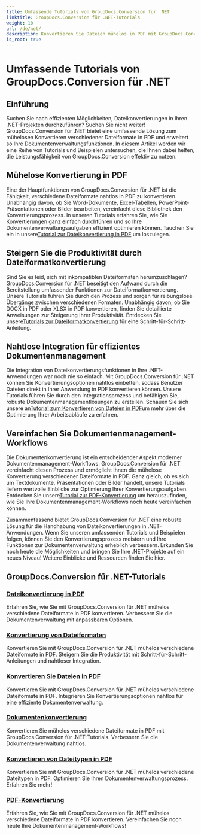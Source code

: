 ```yaml
---
title: Umfassende Tutorials von GroupDocs.Conversion für .NET
linktitle: GroupDocs.Conversion für .NET-Tutorials
weight: 10
url: /de/net/
description: Konvertieren Sie Dateien mühelos in PDF mit GroupDocs.Conversion für .NET. Optimieren Sie die Dokumentenverwaltung mit anpassbaren Optionen. #GroupDocs.Conversion
is_root: true
---
```


# Umfassende Tutorials von GroupDocs.Conversion für .NET


## Einführung

Suchen Sie nach effizienten Möglichkeiten, Dateikonvertierungen in Ihren .NET-Projekten durchzuführen? Suchen Sie nicht weiter! GroupDocs.Conversion für .NET bietet eine umfassende Lösung zum mühelosen Konvertieren verschiedener Dateiformate in PDF und erweitert so Ihre Dokumentenverwaltungsfunktionen. In diesem Artikel werden wir eine Reihe von Tutorials und Beispielen untersuchen, die Ihnen dabei helfen, die Leistungsfähigkeit von GroupDocs.Conversion effektiv zu nutzen.

## Mühelose Konvertierung in PDF

 Eine der Hauptfunktionen von GroupDocs.Conversion für .NET ist die Fähigkeit, verschiedene Dateiformate nahtlos in PDF zu konvertieren. Unabhängig davon, ob Sie Word-Dokumente, Excel-Tabellen, PowerPoint-Präsentationen oder Bilder bearbeiten, vereinfacht diese Bibliothek den Konvertierungsprozess. In unseren Tutorials erfahren Sie, wie Sie Konvertierungen ganz einfach durchführen und so Ihre Dokumentenverwaltungsaufgaben effizient optimieren können. Tauchen Sie ein in unsere[Tutorial zur Dateikonvertierung in PDF](./file-conversion-to-pdf/) um loszulegen.

## Steigern Sie die Produktivität durch Dateiformatkonvertierung

Sind Sie es leid, sich mit inkompatiblen Dateiformaten herumzuschlagen? GroupDocs.Conversion für .NET beseitigt den Aufwand durch die Bereitstellung umfassender Funktionen zur Dateiformatkonvertierung. Unsere Tutorials führen Sie durch den Prozess und sorgen für reibungslose Übergänge zwischen verschiedenen Formaten. Unabhängig davon, ob Sie DOCX in PDF oder XLSX in PDF konvertieren, finden Sie detaillierte Anweisungen zur Steigerung Ihrer Produktivität. Entdecken Sie unsere[Tutorials zur Dateiformatkonvertierung](./file-format-conversion-tutorials/) für eine Schritt-für-Schritt-Anleitung.

## Nahtlose Integration für effizientes Dokumentenmanagement

 Die Integration von Dateikonvertierungsfunktionen in Ihre .NET-Anwendungen war noch nie so einfach. Mit GroupDocs.Conversion für .NET können Sie Konvertierungsoptionen nahtlos einbetten, sodass Benutzer Dateien direkt in Ihrer Anwendung in PDF konvertieren können. Unsere Tutorials führen Sie durch den Integrationsprozess und befähigen Sie, robuste Dokumentenmanagementlösungen zu erstellen. Schauen Sie sich unsere an[Tutorial zum Konvertieren von Dateien in PDF](./convert-files-to-pdf/)um mehr über die Optimierung Ihrer Arbeitsabläufe zu erfahren.

## Vereinfachen Sie Dokumentenmanagement-Workflows

 Die Dokumentenkonvertierung ist ein entscheidender Aspekt moderner Dokumentenmanagement-Workflows. GroupDocs.Conversion für .NET vereinfacht diesen Prozess und ermöglicht Ihnen die mühelose Konvertierung verschiedener Dateiformate in PDF. Ganz gleich, ob es sich um Textdokumente, Präsentationen oder Bilder handelt, unsere Tutorials liefern wertvolle Einblicke zur Optimierung Ihrer Konvertierungsaufgaben. Entdecken Sie unsere[Tutorial zur PDF-Konvertierung](./pdf-conversion/) um herauszufinden, wie Sie Ihre Dokumentenmanagement-Workflows noch heute vereinfachen können.

Zusammenfassend bietet GroupDocs.Conversion für .NET eine robuste Lösung für die Handhabung von Dateikonvertierungen in .NET-Anwendungen. Wenn Sie unseren umfassenden Tutorials und Beispielen folgen, können Sie den Konvertierungsprozess meistern und Ihre Funktionen zur Dokumentenverwaltung erheblich verbessern. Erkunden Sie noch heute die Möglichkeiten und bringen Sie Ihre .NET-Projekte auf ein neues Niveau! Weitere Einblicke und Ressourcen finden Sie hier.
## GroupDocs.Conversion für .NET-Tutorials
### [Dateikonvertierung in PDF](./file-conversion-to-pdf/)
Erfahren Sie, wie Sie mit GroupDocs.Conversion für .NET mühelos verschiedene Dateiformate in PDF konvertieren. Verbessern Sie die Dokumentenverwaltung mit anpassbaren Optionen.
### [Konvertierung von Dateiformaten](./file-format-conversion-tutorials/)
Konvertieren Sie mit GroupDocs.Conversion für .NET mühelos verschiedene Dateiformate in PDF. Steigern Sie die Produktivität mit Schritt-für-Schritt-Anleitungen und nahtloser Integration.
### [Konvertieren Sie Dateien in PDF](./convert-files-to-pdf/)
Konvertieren Sie mit GroupDocs.Conversion für .NET mühelos verschiedene Dateiformate in PDF. Integrieren Sie Konvertierungsoptionen nahtlos für eine effiziente Dokumentenverwaltung.
### [Dokumentenkonvertierung](./document-conversion/)
Konvertieren Sie mühelos verschiedene Dateiformate in PDF mit GroupDocs.Conversion für .NET-Tutorials. Verbessern Sie die Dokumentenverwaltung nahtlos.
### [Konvertieren von Dateitypen in PDF](./converting-file-types-to-pdf/)
Konvertieren Sie mit GroupDocs.Conversion für .NET mühelos verschiedene Dateitypen in PDF. Optimieren Sie Ihren Dokumentenverwaltungsprozess. Erfahren Sie mehr!
### [PDF-Konvertierung](./pdf-conversion/)
Erfahren Sie, wie Sie mit GroupDocs.Conversion für .NET mühelos verschiedene Dateiformate in PDF konvertieren. Vereinfachen Sie noch heute Ihre Dokumentenmanagement-Workflows!